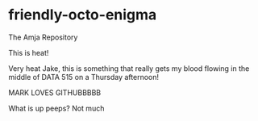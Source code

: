 # friendly-octo-enigma
The Amja Repository

This is heat!


Very heat Jake, this is something that really gets my blood flowing in the middle of DATA 515 on a Thursday afternoon!

MARK LOVES GITHUBBBBB



What is up peeps?
Not much
